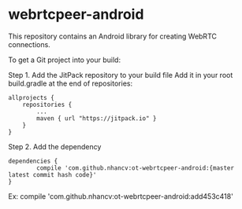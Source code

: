 webrtcpeer-android
=================
This repository contains an Android library for creating WebRTC connections.

To get a Git project into your build:

Step 1. Add the JitPack repository to your build file
Add it in your root build.gradle at the end of repositories:

	allprojects {
		repositories {
			...
			maven { url "https://jitpack.io" }
		}
	}
Step 2. Add the dependency

	dependencies {
	        compile 'com.github.nhancv:ot-webrtcpeer-android:{master latest commit hash code}'
	}

Ex:
	compile 'com.github.nhancv:ot-webrtcpeer-android:add453c418'